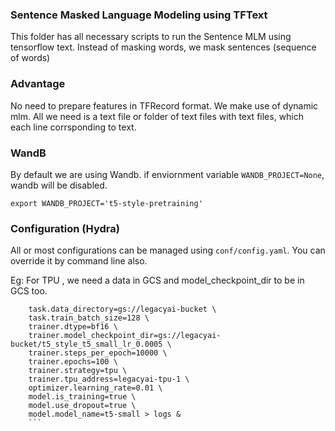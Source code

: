 
### Sentence Masked Language Modeling using TFText

This folder has all necessary scripts to run the Sentence MLM using tensorflow text.
Instead of masking words, we mask sentences (sequence of words)

### Advantage

No need to prepare features in TFRecord format. We make use of dynamic mlm. All we need is a text file or folder of text files with text files, which each line corrsponding to text.

### WandB

By default we are using Wandb. if enviornment variable ```WANDB_PROJECT=None```, wandb will be disabled.

``` export WANDB_PROJECT='t5-style-pretraining' ```
### Configuration (Hydra)

All or most configurations can be managed using ```conf/config.yaml```. You can override it by command line also.

Eg: For TPU , we need a data in GCS and model_checkpoint_dir to be in GCS too.

``` nohup python3 run_t5_modified.py \
    task.data_directory=gs://legacyai-bucket \
    task.train_batch_size=128 \
    trainer.dtype=bf16 \
    trainer.model_checkpoint_dir=gs://legacyai-bucket/t5_style_t5_small_lr_0.0005 \
    trainer.steps_per_epoch=10000 \
    trainer.epochs=100 \
    trainer.strategy=tpu \
    trainer.tpu_address=legacyai-tpu-1 \
    optimizer.learning_rate=0.01 \
    model.is_training=true \
    model.use_dropout=true \
    model.model_name=t5-small > logs &
    ```
